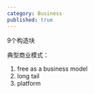 ```yaml
---
category: Business
published: true
---
```

9个构造块


典型商业模式：

1. free as a business model
2. long tail
3. platform

